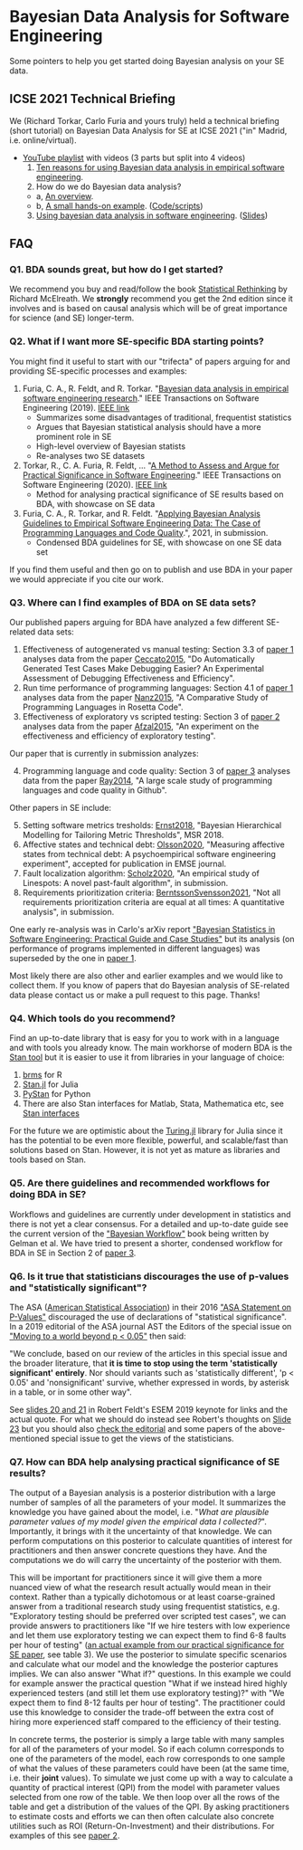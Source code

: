 # Bayesian Data Analysis for Software Engineering

Some pointers to help you get started doing Bayesian analysis on your SE data.

## ICSE 2021 Technical Briefing

We (Richard Torkar, Carlo Furia and yours truly) held a technical briefing (short tutorial) on Bayesian Data Analysis for SE at ICSE 2021 ("in" Madrid, i.e. online/virtual).

- [YouTube playlist](http://tiny.cc/bayes-icse21) with videos (3 parts but split into 4 videos)
  1. [Ten reasons for using Bayesian data analysis in empirical software engineering](https://youtu.be/Qf7oNkZan3U).
  2. How do we do Bayesian data analysis?
    - a, [An overview](https://youtu.be/4z-8-4BSl1M).
    - b, [A small hands-on example](https://youtu.be/U6s5-fGPoxg). ([Code/scripts](https://github.com/torkar/icse_tutorial))
  3. [Using bayesian data analysis in software engineering](https://youtu.be/MVxGYezzn9s). ([Slides](UsingBDAinSE_part3_ICSE2021_TechBriefing_Feldt.pdf))

## FAQ

### Q1. BDA sounds great, but how do **I** get started?

We recommend you buy and read/follow the book [Statistical Rethinking](https://xcelab.net/rm/statistical-rethinking/) by Richard McElreath. We **strongly** recommend you get the 2nd edition since it involves and is based on causal analysis which will be of great importance for science (and SE) longer-term.

### Q2. What if I want more SE-specific BDA starting points?

You might find it useful to start with our "trifecta" of papers arguing for and providing SE-specific processes and examples:

1. Furia, C. A., R. Feldt, and R. Torkar. "[Bayesian data analysis in empirical software engineering research](https://arxiv.org/pdf/1811.05422.pdf)." IEEE Transactions on Software Engineering (2019). [IEEE link](https://ieeexplore.ieee.org/stamp/stamp.jsp?arnumber=8807222&casa_token=RtQXHSjHI50AAAAA:U8nb4QzGFyfI4Pb0-246vfowyUhFVSgLsdjLYO44rgUTRDGwma3XfCaOI-i8LOajqCkoi7sG&tag=1)
    - Summarizes some disadvantages of traditional, frequentist statistics
    - Argues that Bayesian statistical analysis should have a more prominent role in SE
    - High-level overview of Bayesian statists
    - Re-analyses two SE datasets
2. Torkar, R., C. A. Furia, R. Feldt, ... "[A Method to Assess and Argue for Practical Significance in Software Engineering](https://arxiv.org/pdf/1809.09849.pdf)." IEEE Transactions on Software Engineering (2020). [IEEE link](https://ieeexplore.ieee.org/stamp/stamp.jsp?tp=&arnumber=9314270)
    - Method for analysing practical significance of SE results based on BDA, with showcase on SE data
3. Furia, C. A., R. Torkar, and R. Feldt. "[Applying Bayesian Analysis Guidelines to Empirical Software Engineering Data: The Case of Programming Languages and Code Quality](https://arxiv.org/pdf/2101.12591.pdf).", 2021, in submission.
    - Condensed BDA guidelines for SE, with showcase on one SE data set

If you find them useful and then go on to publish and use BDA in your paper we would appreciate if you cite our work.

### Q3. Where can I find examples of BDA on SE data sets?

Our published papers arguing for BDA have analyzed a few different SE-related data sets:

1. Effectiveness of autogenerated vs manual testing: Section 3.3 of [paper 1](https://arxiv.org/pdf/1809.09849.pdf) analyses data from the paper [Ceccato2015](https://dl.acm.org/doi/pdf/10.1145/2768829), "Do Automatically Generated Test Cases Make Debugging Easier? An Experimental Assessment of Debugging Effectiveness and Efficiency".
2. Run time performance of programming languages: Section 4.1 of [paper 1](https://arxiv.org/pdf/1809.09849.pdf) analyses data from the paper [Nanz2015](https://ieeexplore.ieee.org/iel7/7174815/7194545/07194625.pdf), "A Comparative Study of Programming Languages in Rosetta Code".
3. Effectiveness of exploratory vs scripted testing: Section 3 of [paper 2](https://arxiv.org/pdf/1809.09849.pdf) analyses data from the paper [Afzal2015](https://www.diva-portal.org/smash/get/diva2:834260/FULLTEXT02), "An experiment on the effectiveness and efficiency of exploratory testing".

Our paper that is currently in submission analyzes:

4. Programming language and code quality: Section 3 of [paper 3](https://arxiv.org/pdf/2101.12591.pdf) analyses data from the paper [Ray2014](https://dl.acm.org/doi/pdf/10.1145/2635868.2635922), "A large scale study of programming languages and code quality in Github".

Other papers in SE include:

5. Setting software metrics tresholds: [Ernst2018](https://dl.acm.org/doi/pdf/10.1145/3196398.3196443), "Bayesian Hierarchical Modelling for Tailoring Metric Thresholds", MSR 2018.
6. Affective states and technical debt: [Olsson2020](https://arxiv.org/pdf/2009.10660.pdf), "Measuring affective states from technical debt: A psychoempirical software engineering experiment", accepted for publication in EMSE journal.
7. Fault localization algorithm: [Scholz2020](https://arxiv.org/pdf/2007.09394.pdf), "An empirical study of Linespots: A novel past-fault algorithm", in submission.
8. Requirements prioritization criteria: [BerntssonSvensson2021](https://arxiv.org/pdf/2104.06033.pdf), "Not all requirements prioritization criteria are equal at all times: A quantitative analysis", in submission.

One early re-analysis was in Carlo's arXiv report ["Bayesian Statistics in Software Engineering: Practical Guide and Case Studies"](https://arxiv.org/pdf/1608.06865.pdf) but its analysis (on performance of programs implemented in different languages) was superseded by the one in [paper 1](https://arxiv.org/pdf/1809.09849.pdf).

Most likely there are also other and earlier examples and we would like to collect them. If you know of papers that do Bayesian analysis of SE-related data please contact us or make a pull request to this page. Thanks!

### Q4. Which tools do you recommend?

Find an up-to-date library that is easy for you to work with in a language and with tools you already know. The main workhorse of modern BDA is the [Stan tool](https://mc-stan.org) but it is easier to use it from libraries in your language of choice:

1. [brms](https://github.com/paul-buerkner/brms) for R
2. [Stan.jl](https://github.com/StanJulia/Stan.jl) for Julia
3. [PyStan](https://pystan.readthedocs.io/en/latest/) for Python
4. There are also Stan interfaces for Matlab, Stata, Mathematica etc, see [Stan interfaces](https://mc-stan.org/users/interfaces/)

For the future we are optimistic about the [Turing.jl](https://turing.ml) library for Julia since it has the potential to be even more flexible, powerful, and scalable/fast than solutions based on Stan. However, it is not yet as mature as libraries and tools based on Stan.

### Q5. Are there guidelines and recommended workflows for doing BDA in SE?

Workflows and guidelines are currently under development in statistics and there is not yet a clear consensus. For a detailed and up-to-date guide see the current version of the ["Bayesian Workflow"](https://arxiv.org/pdf/2011.01808.pdf) book being written by Gelman et al. We have tried to present a shorter, condensed workflow for BDA in SE in Section 2 of [paper 3](https://arxiv.org/pdf/2101.12591.pdf).

### Q6. Is it true that statisticians discourages the use of p-values and "statistically significant"?

The ASA ([American Statistical Association](https://www.amstat.org)) in their 2016 ["ASA Statement on P-Values"](https://amstat.tandfonline.com/doi/full/10.1080/00031305.2016.1154108) discouraged the use of declarations of "statistical significance". In a 2019 editorial of the ASA journal AST the Editors of the special issue on ["Moving to a world beyond p < 0.05"](https://www.tandfonline.com/doi/full/10.1080/00031305.2019.1583913) then said: 

"We conclude, based on our review of the articles in this special issue and the broader literature, that **it is time to stop using the term 'statistically significant' entirely**. Nor should variants such as 'statistically different', 'p < 0.05' and 'nonsignificant' survive, whether expressed in words, by asterisk in a table, or in some other way". 

See [slides 20 and 21](https://speakerdeck.com/robertfeldt/empirical-software-engineering-as-a-science-challenges-and-ways-forward?slide=20) in Robert Feldt's ESEM 2019 keynote for links and the actual quote. For what we should do instead see Robert's thoughts on [Slide 23](https://speakerdeck.com/robertfeldt/empirical-software-engineering-as-a-science-challenges-and-ways-forward?slide=23) but you should also [check the editorial](https://www.tandfonline.com/doi/full/10.1080/00031305.2019.1583913) and some papers of the above-mentioned special issue to get the views of the statisticians.

### Q7. How can BDA help analysing practical significance of SE results?

The output of a Bayesian analysis is a posterior distribution with a large number of samples of all the parameters of your model. It summarizes the knowledge you have gained about the model, i.e. "*What are plausible parameter values of my model given the empirical data I collected?*". Importantly, it brings with it the uncertainty of that knowledge. We can perform computations on this posterior to calculate quantities of interest for practitioners and then answer concrete questions they have. And the computations we do will carry the uncertainty of the posterior with them.

This will be important for practitioners since it will give them a more nuanced view of what the research result actually would mean in their context. Rather than a typically dichotomous or at least coarse-grained answer from a traditional research study using frequentist statistics, e.g. "Exploratory testing should be preferred over scripted test cases", we can provide answers to practitioners like "If we hire testers with low experience and let them use exploratory testing we can expect them to find 6-8 faults per hour of testing" ([an actual example from our practical significance for SE paper](https://arxiv.org/pdf/1809.09849.pdf), see table 3). We use the posterior to simulate specific scenarios and calculate what our model and the knowledge the posterior captures implies. We can also answer "What if?" questions. In this example we could for example answer the practical question "What if we instead hired highly experienced testers (and still let them use exploratory testing)?" with "We expect them to find 8-12 faults per hour of testing". The practitioner could use this knowledge to consider the trade-off between the extra cost of hiring more experienced staff compared to the efficiency of their testing.

In concrete terms, the posterior is simply a large table with many samples for all of the parameters of your model. So if each column corresponds to one of the parameters of the model, each row corresponds to one sample of what the values of these parameters could have been (at the same time, i.e. their **joint** values). To simulate we just come up with a way to calculate a quantity of practical interest (QPI) from the model with parameter values selected from one row of the table. We then loop over all the rows of the table and get a distribution of the values of the QPI. By asking practitioners to estimate costs and efforts we can then often calculate also concrete utilities such as ROI (Return-On-Investment) and their distributions. For examples of this see [paper 2](https://arxiv.org/pdf/1809.09849.pdf).
